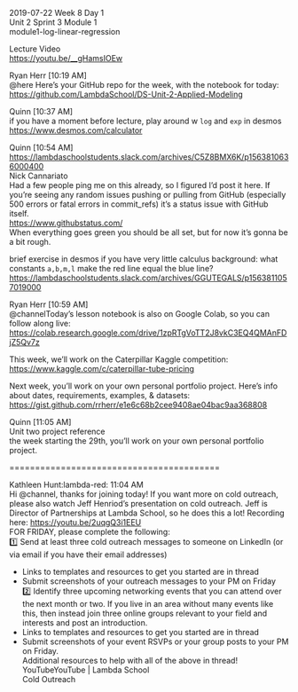
2019-07-22 Week 8 Day 1    
Unit 2 Sprint 3 Module 1   
module1-log-linear-regression  

Lecture Video  
https://youtu.be/__gHamsIOEw  

Ryan Herr [10:19 AM]  
@here Here’s your GitHub repo for the week, with the notebook for today: https://github.com/LambdaSchool/DS-Unit-2-Applied-Modeling  

Quinn [10:37 AM]  
if you have a moment before lecture, play around w `log` and `exp` in desmos https://www.desmos.com/calculator  

Quinn [10:54 AM]  
https://lambdaschoolstudents.slack.com/archives/C5Z8BMX6K/p1563810636000400  
Nick Cannariato  
Had a few people ping me on this already, so I figured I’d post it here. If you’re seeing any random issues pushing or pulling from GitHub (especially 500 errors or fatal errors in commit_refs) it’s a status issue with GitHub itself.  
https://www.githubstatus.com/  
When everything goes green you should be all set, but for now it’s gonna be a bit rough.  

brief exercise in desmos if you have very little calculus background: what constants `a,b,m,l` make the red line equal the blue line?   
https://lambdaschoolstudents.slack.com/archives/GGUTEGALS/p1563811057019000  

Ryan Herr [10:59 AM]  
@channelToday’s lesson notebook is also on Google Colab, so you can follow along live:   https://colab.research.google.com/drive/1zpRTgVoTT2J8vkC3EQ4QMAnFDjZ5Qv7z  

This week, we’ll work on the Caterpillar Kaggle competition:    
https://www.kaggle.com/c/caterpillar-tube-pricing  

Next week, you’ll work on your own personal portfolio project. Here’s info about dates, requirements, examples, & datasets:   
https://gist.github.com/rrherr/e1e6c68b2cee9408ae04bac9aa368808    

Quinn [11:05 AM]  
Unit two project reference    
the week starting the 29th, you’ll work on your own personal portfolio project.  

=========================================

Kathleen Hunt:lambda-red: 11:04 AM  
Hi @channel, thanks for joining today! If you want more on cold outreach, please also watch Jeff Henriod’s presentation on cold outreach. Jeff is Director of Partnerships at Lambda School, so he does this a lot! Recording here:  https://youtu.be/2uqgQ3i1EEU  
FOR FRIDAY, please complete the following:  
:one: Send at least three cold outreach messages to someone on LinkedIn (or via email if you have their email addresses)  
- Links to templates and resources to get you started are in thread  
- Submit screenshots of your outreach messages to your PM on Friday  
:two:  Identify three upcoming networking events that you can attend over the next month or two. If you live in an area without many events like this, then instead join three online groups relevant to your field and interests and post an introduction.  
- Links to templates and resources to get you started are in thread  
- Submit screenshots of your event RSVPs or your group posts to your PM on Friday.  
Additional resources to help with all of the above in thread!  
YouTubeYouTube | Lambda School  
Cold Outreach  




